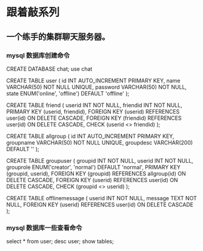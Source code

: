 # 跟着敲系列

## 一个练手的集群聊天服务器。

### mysql 数据库创建命令
CREATE DATABASE chat;
use chat

CREATE TABLE user (
    id INT AUTO_INCREMENT PRIMARY KEY,
    name VARCHAR(50) NOT NULL UNIQUE,
    password VARCHAR(50) NOT NULL,
    state ENUM('online', 'offline') DEFAULT 'offline'
);

CREATE TABLE friend (
    userid INT NOT NULL,
    friendid INT NOT NULL,
    PRIMARY KEY (userid, friendid),
    FOREIGN KEY (userid) REFERENCES user(id) ON DELETE CASCADE,
    FOREIGN KEY (friendid) REFERENCES user(id) ON DELETE CASCADE,
    CHECK (userid <> friendid)
);

CREATE TABLE allgroup (
    id INT AUTO_INCREMENT PRIMARY KEY,
    groupname VARCHAR(50) NOT NULL UNIQUE,
    groupdesc VARCHAR(200) DEFAULT ''
);

CREATE TABLE groupuser (
    groupid INT NOT NULL,
    userid INT NOT NULL,
    grouprole ENUM('creator', 'normal') DEFAULT 'normal',
    PRIMARY KEY (groupid, userid),
    FOREIGN KEY (groupid) REFERENCES allgroup(id) ON DELETE CASCADE,
    FOREIGN KEY (userid) REFERENCES user(id) ON DELETE CASCADE,
    CHECK (groupid <> userid)
);

CREATE TABLE offlinemessage (
    userid INT NOT NULL,
    message TEXT NOT NULL,
    FOREIGN KEY (userid) REFERENCES user(id) ON DELETE CASCADE
);

### mysql 数据库一些查看命令
select * from user;
desc user;
show tables;
